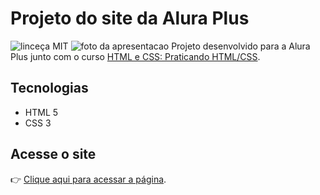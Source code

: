 # Projeto do site da Alura Plus
![linceça MIT](https://img.shields.io/github/license/srloris/alura-plus)
![foto da apresentacao](https://user-images.githubusercontent.com/124052885/224361819-adbef4c9-ad0b-4cc8-838f-f9ac719967ff.png)
Projeto desenvolvido para a Alura Plus junto com o curso <a href="https://cursos.alura.com.br/course/html-css-praticando-html-css">HTML e CSS: Praticando HTML/CSS</a>.
## Tecnologias
<ul>
<li>HTML 5</li>
<li>CSS 3</li>
</ul>

## Acesse o site
&#128073; <a href="https://srloris.github.io/alura-plus/">Clique aqui para acessar a página</a>.
